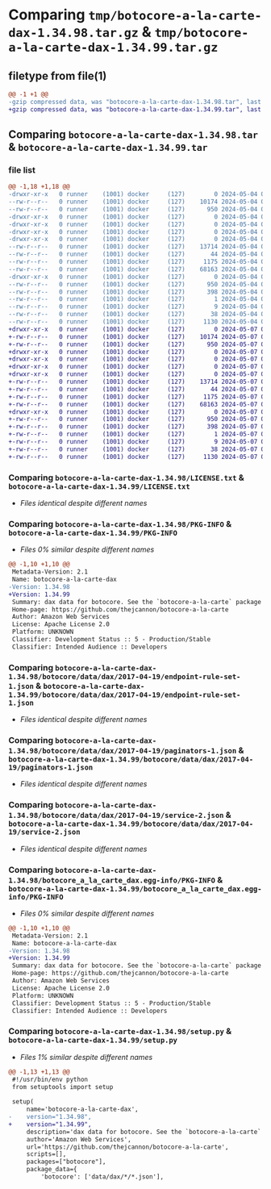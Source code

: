 # Comparing `tmp/botocore-a-la-carte-dax-1.34.98.tar.gz` & `tmp/botocore-a-la-carte-dax-1.34.99.tar.gz`

## filetype from file(1)

```diff
@@ -1 +1 @@
-gzip compressed data, was "botocore-a-la-carte-dax-1.34.98.tar", last modified: Sat May  4 01:01:24 2024, max compression
+gzip compressed data, was "botocore-a-la-carte-dax-1.34.99.tar", last modified: Tue May  7 01:02:26 2024, max compression
```

## Comparing `botocore-a-la-carte-dax-1.34.98.tar` & `botocore-a-la-carte-dax-1.34.99.tar`

### file list

```diff
@@ -1,18 +1,18 @@
-drwxr-xr-x   0 runner    (1001) docker     (127)        0 2024-05-04 01:01:24.630121 botocore-a-la-carte-dax-1.34.98/
--rw-r--r--   0 runner    (1001) docker     (127)    10174 2024-05-04 01:01:24.000000 botocore-a-la-carte-dax-1.34.98/LICENSE.txt
--rw-r--r--   0 runner    (1001) docker     (127)      950 2024-05-04 01:01:24.630121 botocore-a-la-carte-dax-1.34.98/PKG-INFO
-drwxr-xr-x   0 runner    (1001) docker     (127)        0 2024-05-04 01:01:24.626121 botocore-a-la-carte-dax-1.34.98/botocore/
-drwxr-xr-x   0 runner    (1001) docker     (127)        0 2024-05-04 01:01:24.626121 botocore-a-la-carte-dax-1.34.98/botocore/data/
-drwxr-xr-x   0 runner    (1001) docker     (127)        0 2024-05-04 01:01:24.626121 botocore-a-la-carte-dax-1.34.98/botocore/data/dax/
-drwxr-xr-x   0 runner    (1001) docker     (127)        0 2024-05-04 01:01:24.626121 botocore-a-la-carte-dax-1.34.98/botocore/data/dax/2017-04-19/
--rw-r--r--   0 runner    (1001) docker     (127)    13714 2024-05-04 01:01:11.000000 botocore-a-la-carte-dax-1.34.98/botocore/data/dax/2017-04-19/endpoint-rule-set-1.json
--rw-r--r--   0 runner    (1001) docker     (127)       44 2024-05-04 01:01:11.000000 botocore-a-la-carte-dax-1.34.98/botocore/data/dax/2017-04-19/examples-1.json
--rw-r--r--   0 runner    (1001) docker     (127)     1175 2024-05-04 01:01:11.000000 botocore-a-la-carte-dax-1.34.98/botocore/data/dax/2017-04-19/paginators-1.json
--rw-r--r--   0 runner    (1001) docker     (127)    68163 2024-05-04 01:01:11.000000 botocore-a-la-carte-dax-1.34.98/botocore/data/dax/2017-04-19/service-2.json
-drwxr-xr-x   0 runner    (1001) docker     (127)        0 2024-05-04 01:01:24.626121 botocore-a-la-carte-dax-1.34.98/botocore_a_la_carte_dax.egg-info/
--rw-r--r--   0 runner    (1001) docker     (127)      950 2024-05-04 01:01:24.000000 botocore-a-la-carte-dax-1.34.98/botocore_a_la_carte_dax.egg-info/PKG-INFO
--rw-r--r--   0 runner    (1001) docker     (127)      398 2024-05-04 01:01:24.000000 botocore-a-la-carte-dax-1.34.98/botocore_a_la_carte_dax.egg-info/SOURCES.txt
--rw-r--r--   0 runner    (1001) docker     (127)        1 2024-05-04 01:01:24.000000 botocore-a-la-carte-dax-1.34.98/botocore_a_la_carte_dax.egg-info/dependency_links.txt
--rw-r--r--   0 runner    (1001) docker     (127)        9 2024-05-04 01:01:24.000000 botocore-a-la-carte-dax-1.34.98/botocore_a_la_carte_dax.egg-info/top_level.txt
--rw-r--r--   0 runner    (1001) docker     (127)       38 2024-05-04 01:01:24.630121 botocore-a-la-carte-dax-1.34.98/setup.cfg
--rw-r--r--   0 runner    (1001) docker     (127)     1130 2024-05-04 01:01:24.000000 botocore-a-la-carte-dax-1.34.98/setup.py
+drwxr-xr-x   0 runner    (1001) docker     (127)        0 2024-05-07 01:02:26.568098 botocore-a-la-carte-dax-1.34.99/
+-rw-r--r--   0 runner    (1001) docker     (127)    10174 2024-05-07 01:02:26.000000 botocore-a-la-carte-dax-1.34.99/LICENSE.txt
+-rw-r--r--   0 runner    (1001) docker     (127)      950 2024-05-07 01:02:26.568098 botocore-a-la-carte-dax-1.34.99/PKG-INFO
+drwxr-xr-x   0 runner    (1001) docker     (127)        0 2024-05-07 01:02:26.564098 botocore-a-la-carte-dax-1.34.99/botocore/
+drwxr-xr-x   0 runner    (1001) docker     (127)        0 2024-05-07 01:02:26.564098 botocore-a-la-carte-dax-1.34.99/botocore/data/
+drwxr-xr-x   0 runner    (1001) docker     (127)        0 2024-05-07 01:02:26.564098 botocore-a-la-carte-dax-1.34.99/botocore/data/dax/
+drwxr-xr-x   0 runner    (1001) docker     (127)        0 2024-05-07 01:02:26.568098 botocore-a-la-carte-dax-1.34.99/botocore/data/dax/2017-04-19/
+-rw-r--r--   0 runner    (1001) docker     (127)    13714 2024-05-07 01:02:10.000000 botocore-a-la-carte-dax-1.34.99/botocore/data/dax/2017-04-19/endpoint-rule-set-1.json
+-rw-r--r--   0 runner    (1001) docker     (127)       44 2024-05-07 01:02:10.000000 botocore-a-la-carte-dax-1.34.99/botocore/data/dax/2017-04-19/examples-1.json
+-rw-r--r--   0 runner    (1001) docker     (127)     1175 2024-05-07 01:02:10.000000 botocore-a-la-carte-dax-1.34.99/botocore/data/dax/2017-04-19/paginators-1.json
+-rw-r--r--   0 runner    (1001) docker     (127)    68163 2024-05-07 01:02:10.000000 botocore-a-la-carte-dax-1.34.99/botocore/data/dax/2017-04-19/service-2.json
+drwxr-xr-x   0 runner    (1001) docker     (127)        0 2024-05-07 01:02:26.568098 botocore-a-la-carte-dax-1.34.99/botocore_a_la_carte_dax.egg-info/
+-rw-r--r--   0 runner    (1001) docker     (127)      950 2024-05-07 01:02:26.000000 botocore-a-la-carte-dax-1.34.99/botocore_a_la_carte_dax.egg-info/PKG-INFO
+-rw-r--r--   0 runner    (1001) docker     (127)      398 2024-05-07 01:02:26.000000 botocore-a-la-carte-dax-1.34.99/botocore_a_la_carte_dax.egg-info/SOURCES.txt
+-rw-r--r--   0 runner    (1001) docker     (127)        1 2024-05-07 01:02:26.000000 botocore-a-la-carte-dax-1.34.99/botocore_a_la_carte_dax.egg-info/dependency_links.txt
+-rw-r--r--   0 runner    (1001) docker     (127)        9 2024-05-07 01:02:26.000000 botocore-a-la-carte-dax-1.34.99/botocore_a_la_carte_dax.egg-info/top_level.txt
+-rw-r--r--   0 runner    (1001) docker     (127)       38 2024-05-07 01:02:26.568098 botocore-a-la-carte-dax-1.34.99/setup.cfg
+-rw-r--r--   0 runner    (1001) docker     (127)     1130 2024-05-07 01:02:26.000000 botocore-a-la-carte-dax-1.34.99/setup.py
```

### Comparing `botocore-a-la-carte-dax-1.34.98/LICENSE.txt` & `botocore-a-la-carte-dax-1.34.99/LICENSE.txt`

 * *Files identical despite different names*

### Comparing `botocore-a-la-carte-dax-1.34.98/PKG-INFO` & `botocore-a-la-carte-dax-1.34.99/PKG-INFO`

 * *Files 0% similar despite different names*

```diff
@@ -1,10 +1,10 @@
 Metadata-Version: 2.1
 Name: botocore-a-la-carte-dax
-Version: 1.34.98
+Version: 1.34.99
 Summary: dax data for botocore. See the `botocore-a-la-carte` package for more info.
 Home-page: https://github.com/thejcannon/botocore-a-la-carte
 Author: Amazon Web Services
 License: Apache License 2.0
 Platform: UNKNOWN
 Classifier: Development Status :: 5 - Production/Stable
 Classifier: Intended Audience :: Developers
```

### Comparing `botocore-a-la-carte-dax-1.34.98/botocore/data/dax/2017-04-19/endpoint-rule-set-1.json` & `botocore-a-la-carte-dax-1.34.99/botocore/data/dax/2017-04-19/endpoint-rule-set-1.json`

 * *Files identical despite different names*

### Comparing `botocore-a-la-carte-dax-1.34.98/botocore/data/dax/2017-04-19/paginators-1.json` & `botocore-a-la-carte-dax-1.34.99/botocore/data/dax/2017-04-19/paginators-1.json`

 * *Files identical despite different names*

### Comparing `botocore-a-la-carte-dax-1.34.98/botocore/data/dax/2017-04-19/service-2.json` & `botocore-a-la-carte-dax-1.34.99/botocore/data/dax/2017-04-19/service-2.json`

 * *Files identical despite different names*

### Comparing `botocore-a-la-carte-dax-1.34.98/botocore_a_la_carte_dax.egg-info/PKG-INFO` & `botocore-a-la-carte-dax-1.34.99/botocore_a_la_carte_dax.egg-info/PKG-INFO`

 * *Files 0% similar despite different names*

```diff
@@ -1,10 +1,10 @@
 Metadata-Version: 2.1
 Name: botocore-a-la-carte-dax
-Version: 1.34.98
+Version: 1.34.99
 Summary: dax data for botocore. See the `botocore-a-la-carte` package for more info.
 Home-page: https://github.com/thejcannon/botocore-a-la-carte
 Author: Amazon Web Services
 License: Apache License 2.0
 Platform: UNKNOWN
 Classifier: Development Status :: 5 - Production/Stable
 Classifier: Intended Audience :: Developers
```

### Comparing `botocore-a-la-carte-dax-1.34.98/setup.py` & `botocore-a-la-carte-dax-1.34.99/setup.py`

 * *Files 1% similar despite different names*

```diff
@@ -1,13 +1,13 @@
 #!/usr/bin/env python
 from setuptools import setup
 
 setup(
     name='botocore-a-la-carte-dax',
-    version="1.34.98",
+    version="1.34.99",
     description='dax data for botocore. See the `botocore-a-la-carte` package for more info.',
     author='Amazon Web Services',
     url='https://github.com/thejcannon/botocore-a-la-carte',
     scripts=[],
     packages=["botocore"],
     package_data={
         'botocore': ['data/dax/*/*.json'],
```

